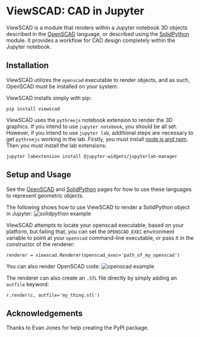 # ViewSCAD: CAD in Jupyter

ViewSCAD is a module that renders within a Jupyter notebook 3D objects described in the [OpenSCAD](https://openscad.org) language, or described using the [SolidPython](https://github.com/SolidCode/SolidPython) module.  It provides a workflow for CAD design completely within the Jupyter notebook.

## Installation
ViewSCAD utilizes the `openscad` executable to render objects, and as such, OpenSCAD must be installed on your system.  

ViewSCAD installs simply with pip:
```
pip install viewscad
```
ViewSCAD uses the `pythreejs` notebook extension to render the 3D graphics.
If you intend to use `jupyter notebook`, you should be all set.  However, if you intend to use `jupyter lab`,  additional steps are necessary to get `pythreejs` working in the lab.  Firstly, you must install [node.js and npm](https://nodejs.org/en/download/).  Then you must install the lab extensions:
```
jupyter labextension install @jupyter-widgets/jupyterlab-manager
```

## Setup and Usage

See the [OpenSCAD](https://openscad.org) and [SolidPython](https://github.com/SolidCode/SolidPython) pages for how to use these languages to represent geometric objects.

The following shows how to use ViewSCAD to render a SolidPython object in Jupyter:
![solidpython example](https://github.com/nickc92/ViewSCAD/blob/master/images/solidpython_example.png)

ViewSCAD attempts to locate your openscad executable, based on your platform, but failing that, you can set the `OPENSCAD_EXEC` environment variable to point at your `openscad` command-line executable, or pass it in the constructor of the renderer:
```
renderer = viewscad.Renderer(openscad_exec='path_of_my_openscad')
```

You can also render OpenSCAD code:
![openscad example](images/openscad_example.png)

The renderer can also create an `.STL` file directly by simply adding an `outfile` keyword:
```
r.render(c, outfile='my_thing.stl')
```

## Acknowledgements

Thanks to Evan Jones for help creating the PyPI package.
